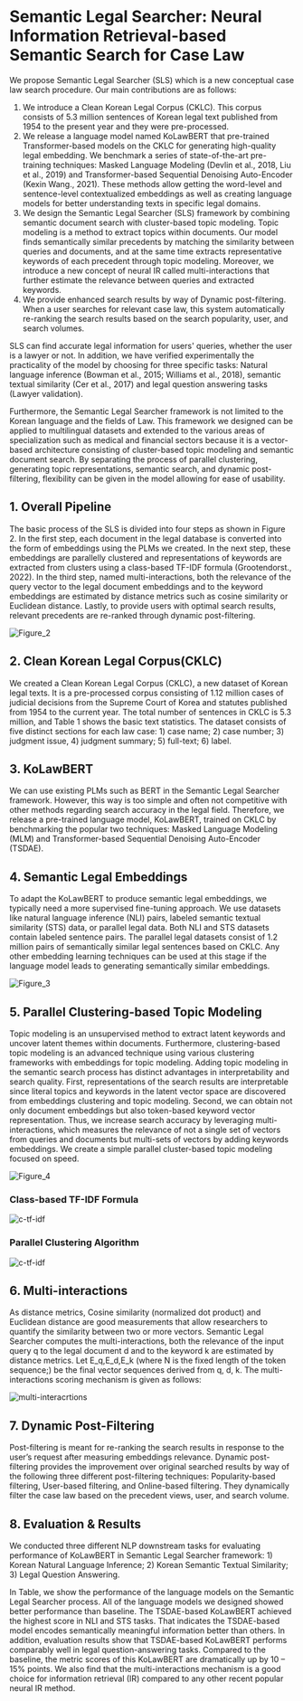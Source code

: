 # Semantic Legal Searcher: Neural Information Retrieval-based Semantic Search for Case Law

 We propose Semantic Legal Searcher (SLS) which is a new conceptual case law search procedure. Our main contributions are as follows:
 
 1) We introduce a Clean Korean Legal Corpus (CKLC). This corpus consists of 5.3 million sentences of Korean legal text published from 1954 to the present year and they were pre-processed. 
 2) We release a language model named KoLawBERT that pre-trained Transformer-based models on the CKLC for generating high-quality legal embedding. We benchmark a series of state-of-the-art pre-training techniques: Masked Language Modeling (Devlin et al., 2018, Liu et al., 2019) and Transformer-based Sequential Denoising Auto-Encoder (Kexin Wang., 2021). These methods allow getting the word-level and sentence-level contextualized embeddings as well as creating language models for better understanding texts in specific legal domains.
 3) We design the Semantic Legal Searcher (SLS) framework by combining semantic document search with cluster-based topic modeling. Topic modeling is a method to extract topics within documents. Our model finds semantically similar precedents by matching the similarity between queries and documents, and at the same time extracts representative keywords of each precedent through topic modeling. Moreover, we introduce a new concept of neural IR called multi-interactions that further estimate the relevance between queries and extracted keywords.
 4)	We provide enhanced search results by way of Dynamic post-filtering. When a user searches for relevant case law, this system automatically re-ranking the search results based on the search popularity, user, and search volumes.

 SLS can find accurate legal information for users' queries, whether the user is a lawyer or not. In addition, we have verified experimentally the practicality of the model by choosing for three specific tasks: Natural language inference (Bowman et al., 2015; Williams et al., 2018), semantic textual similarity (Cer et al., 2017) and legal question answering tasks (Lawyer validation).
 
 Furthermore, the Semantic Legal Searcher framework is not limited to the Korean language and the fields of Law. This framework we designed can be applied to multilingual datasets and extended to the various areas of specialization such as medical and financial sectors because it is a vector-based architecture consisting of cluster-based topic modeling and semantic document search. By separating the process of parallel clustering, generating topic representations, semantic search, and dynamic post-filtering, flexibility can be given in the model allowing for ease of usability.
 

 ## 1. Overall Pipeline
 
 The basic process of the SLS is divided into four steps as shown in Figure 2. In the first step, each document in the legal database is converted into the form of embeddings using the PLMs we created. In the next step, these embeddings are parallelly clustered and representations of keywords are extracted from clusters using a class-based TF-IDF formula (Grootendorst., 2022). In the third step, named multi-interactions, both the relevance of the query vector to the legal document embeddings and to the keyword embeddings are estimated by distance metrics such as cosine similarity or Euclidean distance. Lastly, to provide users with optimal search results, relevant precedents are re-ranked through dynamic post-filtering.

![Figure_2](https://user-images.githubusercontent.com/105137667/202361000-9abe0071-e5d6-4966-b168-57daaf7b11a1.jpg)

## 2. Clean Korean Legal Corpus(CKLC)
We created a Clean Korean Legal Corpus (CKLC), a new dataset of Korean legal texts. It is a pre-processed corpus consisting of 1.12 million cases of judicial decisions from the Supreme Court of Korea and statutes published from 1954 to the current year. The total number of sentences in CKLC is 5.3 million, and Table 1 shows the basic text statistics. The dataset consists of five distinct sections for each law case: 1) case name; 2) case number; 3) judgment issue, 4) judgment summary; 5) full-text; 6) label.

## 3. KoLawBERT

We can use existing PLMs such as BERT in the Semantic Legal Searcher framework. However, this way is too simple and often not competitive with other methods regarding search accuracy in the legal field. Therefore, we release a pre-trained language model, KoLawBERT, trained on CKLC by benchmarking the popular two techniques: Masked Language Modeling (MLM) and Transformer-based Sequential Denoising Auto-Encoder (TSDAE).

## 4. Semantic Legal Embeddings

To adapt the KoLawBERT to produce semantic legal embeddings, we typically need a more supervised fine-tuning approach. We use datasets like natural language inference (NLI) pairs, labeled semantic textual similarity (STS) data, or parallel legal data. Both NLI and STS datasets contain labeled sentence pairs. The parallel legal datasets consist of 1.2 million pairs of semantically similar legal sentences based on CKLC. Any other embedding learning techniques can be used at this stage if the language model leads to generating semantically similar embeddings. 

![Figure_3](https://user-images.githubusercontent.com/105137667/202361435-1c196824-7a26-48c5-b8e2-0d290d358904.jpg)


## 5. Parallel Clustering-based Topic Modeling

 Topic modeling is an unsupervised method to extract latent keywords and uncover latent themes within documents. Furthermore, clustering-based topic modeling is an advanced technique using various clustering frameworks with embeddings for topic modeling. Adding topic modeling in the semantic search process has distinct advantages in interpretability and search quality. First, representations of the search results are interpretable since literal topics and keywords in the latent vector space are discovered from embeddings clustering and topic modeling. Second, we can obtain not only document embeddings but also token-based keyword vector representation. Thus, we increase search accuracy by leveraging multi-interactions, which measures the relevance of not a single set of vectors from queries and documents but multi-sets of vectors by adding keywords embeddings. We create a simple parallel cluster-based topic modeling focused on speed.
 
![Figure_4](https://user-images.githubusercontent.com/105137667/202361557-69be0331-5558-4212-9d2c-00922aef87cb.jpg)

### Class-based TF-IDF Formula

![c-tf-idf](https://user-images.githubusercontent.com/105137667/202361719-507a6848-6ef3-4a95-a0cd-3e1c2b51429f.jpg)
 

### Parallel Clustering Algorithm

![c-tf-idf](https://user-images.githubusercontent.com/105137667/202361735-435e330a-9b2f-4c84-8c19-4c514220b3c4.jpg)


## 6. Multi-interactions
 As distance metrics, Cosine similarity (normalized dot product) and Euclidean distance are good measurements that allow researchers to quantify the similarity between two or more vectors. Semantic Legal Searcher computes the multi-interactions, both the relevance of the input query q to the legal document d and to the keyword k are estimated by distance metrics. Let E_q,E_d,E_k (where N is the fixed length of the token sequence;) be the final vector sequences derived from q, d, k. The multi-interactions scoring mechanism is given as follows:

![multi-interacrtions](https://user-images.githubusercontent.com/105137667/202362603-567b01a4-968e-402e-8a02-60ec59a28e7a.jpg)


## 7. Dynamic Post-Filtering
 Post-filtering is meant for re-ranking the search results in response to the user’s request after measuring embeddings relevance. Dynamic post-filtering provides the improvement over original searched results by way of the following three different post-filtering techniques: Popularity-based filtering, User-based filtering, and Online-based filtering. They dynamically filter the case law based on the precedent views, user, and search volume.
 

## 8. Evaluation & Results

We conducted three different NLP downstream tasks for evaluating performance of KoLawBERT in Semantic Legal Searcher framework: 1) Korean Natural Language Inference; 2) Korean Semantic Textual Similarity; 3) Legal Question Answering.

 In Table, we show the performance of the language models on the Semantic Legal Searcher process. All of the language models we designed showed better performance than baseline. The TSDAE-based KoLawBERT achieved the highest score in NLI and STS tasks. That indicates the TSDAE-based model encodes semantically meaningful information better than others. In addition, evaluation results show that TSDAE-based KoLawBERT performs comparably well in legal question-answering tasks. Compared to the baseline, the metric scores of this KoLawBERT are dramatically up by 10 – 15% points. We also find that the multi-interactions mechanism is a good choice for information retrieval (IR) compared to any other recent popular neural IR method.
